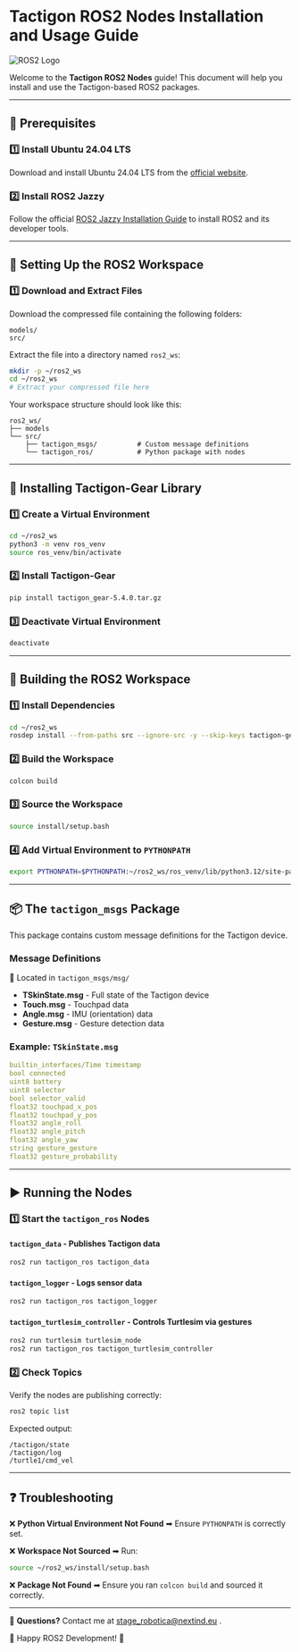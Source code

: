 # Tactigon ROS2 Nodes Installation and Usage Guide

![ROS2 Logo](https://upload.wikimedia.org/wikipedia/commons/thumb/b/bb/Ros_logo.svg/1920px-Ros_logo.svg.png)

Welcome to the **Tactigon ROS2 Nodes** guide! This document will help you install and use the Tactigon-based ROS2 packages.

---

## 🚀 Prerequisites

### 1️⃣ Install Ubuntu 24.04 LTS
Download and install Ubuntu 24.04 LTS from the [official website](https://ubuntu.com/download/desktop).

### 2️⃣ Install ROS2 Jazzy
Follow the official [ROS2 Jazzy Installation Guide](https://docs.ros.org/en/jazzy/Installation/Ubuntu-Install-Debians.html) to install ROS2 and its developer tools.

---

## 📁 Setting Up the ROS2 Workspace

### 1️⃣ Download and Extract Files
Download the compressed file containing the following folders:
```
models/
src/
```
Extract the file into a directory named `ros2_ws`:
```bash
mkdir -p ~/ros2_ws
cd ~/ros2_ws
# Extract your compressed file here
```

Your workspace structure should look like this:
```
ros2_ws/
├── models
└── src/
    ├── tactigon_msgs/          # Custom message definitions
    └── tactigon_ros/           # Python package with nodes
```

---

## 🔧 Installing Tactigon-Gear Library

### 1️⃣ Create a Virtual Environment
```bash
cd ~/ros2_ws
python3 -m venv ros_venv
source ros_venv/bin/activate
```

### 2️⃣ Install Tactigon-Gear
```bash
pip install tactigon_gear-5.4.0.tar.gz
```

### 3️⃣ Deactivate Virtual Environment
```bash
deactivate
```

---

## 🔨 Building the ROS2 Workspace

### 1️⃣ Install Dependencies
```bash
cd ~/ros2_ws
rosdep install --from-paths src --ignore-src -y --skip-keys tactigon-gear
```

### 2️⃣ Build the Workspace
```bash
colcon build
```

### 3️⃣ Source the Workspace
```bash
source install/setup.bash
```

### 4️⃣ Add Virtual Environment to `PYTHONPATH`
```bash
export PYTHONPATH=$PYTHONPATH:~/ros2_ws/ros_venv/lib/python3.12/site-packages
```

---

## 📦 The `tactigon_msgs` Package

This package contains custom message definitions for the Tactigon device.

### Message Definitions
📌 Located in `tactigon_msgs/msg/`
- **TSkinState.msg** - Full state of the Tactigon device
- **Touch.msg** - Touchpad data
- **Angle.msg** - IMU (orientation) data
- **Gesture.msg** - Gesture detection data

### Example: `TSkinState.msg`
```yaml
builtin_interfaces/Time timestamp
bool connected
uint8 battery
uint8 selector
bool selector_valid
float32 touchpad_x_pos
float32 touchpad_y_pos
float32 angle_roll
float32 angle_pitch
float32 angle_yaw
string gesture_gesture
float32 gesture_probability
```

---

## ▶ Running the Nodes

### 1️⃣ Start the `tactigon_ros` Nodes
#### `tactigon_data` - Publishes Tactigon data
```bash
ros2 run tactigon_ros tactigon_data
```
#### `tactigon_logger` - Logs sensor data
```bash
ros2 run tactigon_ros tactigon_logger
```
#### `tactigon_turtlesim_controller` - Controls Turtlesim via gestures
```bash
ros2 run turtlesim turtlesim_node
ros2 run tactigon_ros tactigon_turtlesim_controller
```

### 2️⃣ Check Topics
Verify the nodes are publishing correctly:
```bash
ros2 topic list
```
Expected output:
```
/tactigon/state
/tactigon/log
/turtle1/cmd_vel
```

---

## ❓ Troubleshooting

❌ **Python Virtual Environment Not Found**
➡ Ensure `PYTHONPATH` is correctly set.

❌ **Workspace Not Sourced**
➡ Run:
```bash
source ~/ros2_ws/install/setup.bash
```

❌ **Package Not Found**
➡ Ensure you ran `colcon build` and sourced it correctly.

---


📧 **Questions?** Contact me at stage_robotica@nextind.eu .

🎯 Happy ROS2 Development! 🚀
